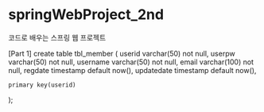 # springWebProject_2nd
코드로 배우는 스프링 웹 프로젝트

[Part 1]
create table tbl_member (
	userid varchar(50) not null,
    userpw varchar(50) not null,
    username varchar(50) not null,
    email varchar(100) not null,
    regdate timestamp default now(),
    updatedate timestamp default now(),
    
    primary key(userid)
);